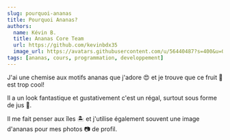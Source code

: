 ```yaml
---
slug: pourquoi-ananas
title: Pourquoi Ananas?
authors:
  name: Kévin B.
  title: Ananas Core Team
  url: https://github.com/kevinbdx35
  image_url: https://avatars.githubusercontent.com/u/56440487?s=400&u=04d12668efe06965a2b90bd51169af2bbfc45b0d&v=4
tags: [ananas, cours, programmation, developpement]
---
```


J'ai une chemise aux motifs ananas  que j'adore 😍 et je trouve que ce fruit 🍍 est trop cool! 

Il a un look fantastique et gustativement c'est un régal, surtout sous forme de jus 🍹.

Il me fait penser aux îles 🏝️ et j'utilise également souvent une image d'ananas pour mes photos 📷 de profil.